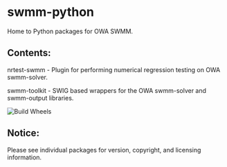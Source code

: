 # swmm-python

Home to Python packages for OWA SWMM.


## Contents:
  nrtest-swmm - Plugin for performing numerical regression testing on OWA swmm-solver.

  swmm-toolkit - SWIG based wrappers for the OWA swmm-solver and swmm-output libraries.


![Build Wheels](https://github.com/SWMM-Project/swmm-python/workflows/Build%20Wheels/badge.svg)


## Notice:
Please see individual packages for version, copyright, and licensing
information.
